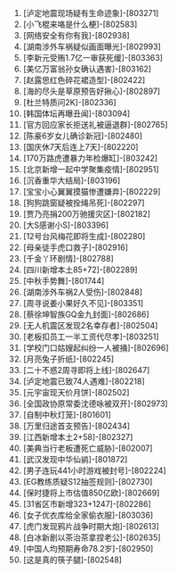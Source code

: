
1. [泸定地震现场疑有生命迹象]-[803271]
1. [小飞棍来咯是什么梗]-[802583]
1. [网络安全有你有我]-[802938]
1. [湖南涉外车祸疑似画面曝光]-[802993]
1. [李新元受贿1.7亿一审获死缓]-[803363]
1. [美亿万富翁孙女确认遇害]-[803162]
1. [赵露思红色碎花裙造型]-[802422]
1. [海的尽头是草原预告好揪心]-[802897]
1. [杜兰特质问2K]-[802336]
1. [韩国体坛再曝丑闻]-[803094]
1. [官方回应家长拒送礼被逼退群]-[802765]
1. [陈豪6岁女儿确诊新冠]-[802480]
1. [国庆休7天后连上7天]-[802220]
1. [170万路虎遭暴力年检爆缸]-[803242]
1. [北京新增一起中学聚集疫情]-[802951]
1. [沉香重华大结局]-[803196]
1. [宝宝小心翼翼摸猫惨遭嫌弃]-[802229]
1. [狗狗跳窗疑被拴绳吊死]-[802297]
1. [贾乃亮捐200万驰援灾区]-[802182]
1. [大S感谢小S]-[803396]
1. [12号台风梅花即将生成]-[802280]
1. [母亲徒手虎口救子]-[802916]
1. [千金丫环剧情]-[802788]
1. [四川新增本土85+72]-[802289]
1. [中秋手势舞]-[801744]
1. [湖南涉外车祸2人受伤]-[802848]
1. [周寻说姜小果好久不见]-[803351]
1. [蔡徐坤智族GQ金九封面]-[802686]
1. [无人机震区发现2名幸存者]-[802504]
1. [老板扣员工一半工资代尽孝]-[803251]
1. [学校门口姑嫂起纠纷一人被捅]-[802696]
1. [月亮兔子折纸]-[802245]
1. [二十不惑2周寻即将上线]-[802647]
1. [泸定地震已致74人遇难]-[802218]
1. [元宇宙现天价月饼]-[802502]
1. [全国政协原常委沈德咏被双开]-[802973]
1. [自制中秋灯笼]-[801601]
1. [万里归途首支预告]-[802434]
1. [江西新增本土2+58]-[802327]
1. [美典当行老板遭死亡威胁]-[802007]
1. [武汉发现中华仙鹟]-[801872]
1. [男子连玩441小时游戏被封号]-[802224]
1. [EG教练质疑S12抽签规则]-[802730]
1. [保时捷将上市估值850亿欧]-[802669]
1. [31省区市新增323+1247]-[802286]
1. [女子优衣库给全家偷衣服]-[803036]
1. [虎门发现鸦片战争时期大炮]-[802613]
1. [白冰新剧以茶治茶拿捏老公]-[802635]
1. [中国人均预期寿命78.2岁]-[802950]
1. [这是真的筷子腿]-[802548]